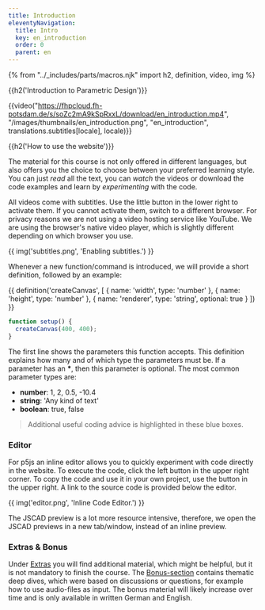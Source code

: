 ```yaml
---
title: Introduction
eleventyNavigation:
  title: Intro
  key: en_introduction
  order: 0
  parent: en
---
```


{% from "../_includes/parts/macros.njk" import h2, definition, video, img %}

{{h2('Introduction to Parametric Design')}}

{{video("https://fhpcloud.fh-potsdam.de/s/soZc2mA9kSpRxxL/download/en_introduction.mp4", "/images/thumbnails/en_introduction.png", "en_introduction", translations.subtitles[locale], locale)}}

<!--
de: https://fhpcloud.fh-potsdam.de/s/GGGf4jo8z927c9x
en: https://fhpcloud.fh-potsdam.de/s/soZc2mA9kSpRxxL
-->

{{h2('How to use the website')}}

The material for this course is not only offered in different languages, but also offers you the choice to choose between your preferred learning style. You can just *read* all the text, you can *watch* the videos or download the code examples and learn by *experimenting* with the code.

All videos come with subtitles. Use the little button in the lower right to activate them. If you cannot activate them, switch to a different browser. For privacy reasons we are not using a video hosting service like YouTube. We are using the browser's native video player, which is slightly different depending on which browser you use.

{{ img('subtitles.png', 'Enabling subtitles.') }}

Whenever a new function/command is introduced, we will provide a short definition, followed by an example:

{{ definition('createCanvas', [
  { name: 'width', type: 'number' },
  { name: 'height', type: 'number' },
  { name: 'renderer', type: 'string', optional: true }
]) }}

```js
function setup() {
  createCanvas(400, 400);
}
```

The first line shows the parameters this function accepts. This definition explains how many and of which type the parameters must be. If a parameter has an **\***, then this parameter is optional. The most common parameter types are:

- **number**: 1, 2, 0.5, -10.4
- **string**: 'Any kind of text'
- **boolean**: true, false

> Additional useful coding advice is highlighted in these blue boxes.

### Editor

For p5js an inline editor allows you to quickly experiment with code directly in the website. To execute the code, click the left button in the upper right corner. To copy the code and use it in your own project, use the button in the upper right. A link to the source code is provided below the editor. 

{{ img('editor.png', 'Inline Code Editor.') }}

The JSCAD preview is a lot more resource intensive, therefore, we open the JSCAD previews in a new tab/window, instead of an inline preview.

### Extras & Bonus

Under [Extras](extras/index.md) you will find additional material, which might be helpful, but it is not mandatory to finish the course. The [Bonus-section](bonus/index.md) contains thematic deep dives, which were based on discussions or questions, for example how to use audio-files as input. The bonus material will likely increase over time and is only available in written German and English.